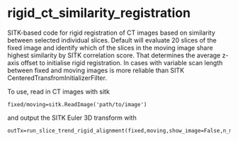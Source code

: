 # rigid_ct_similarity_registration

SITK-based code for rigid registration of CT images based on similarity between selected individual slices. Default will evaluate 20 slices of the fixed image and identify which of the slices in the moving image share highest similarity by SITK correlation score. That determines the average z-axis offset to initialise rigid registration. In cases with variable scan length between fixed and moving images is more reliable than SITK CenteredTransfromInitializerFilter.

To use, read in CT images with sitk 
```
fixed/moving=sitk.ReadImage('path/to/image')
```

and output the SITK Euler 3D transform with
```
outTx=run_slice_trend_rigid_alignment(fixed,moving,show_image=False,n_match_slices=20)
```
